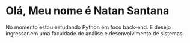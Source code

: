 
# Olá, Meu nome é Natan Santana

No momento estou estudando Python em foco back-end. E desejo ingressar em uma faculdade de análise e desenvolvimento de sistemas.
